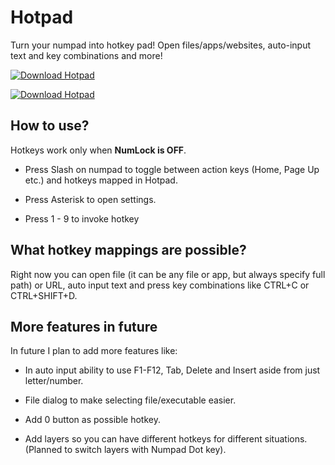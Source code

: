 # Hotpad
Turn your numpad into hotkey pad! Open files/apps/websites, auto-input text and key combinations and more!

[![Download Hotpad](https://a.fsdn.com/con/app/sf-download-button)](https://sourceforge.net/projects/hotpad/files/latest/download)

[![Download Hotpad](https://img.shields.io/sourceforge/dt/hotpad.svg)](https://sourceforge.net/projects/hotpad/files/latest/download)

## How to use?

Hotkeys work only when **NumLock is OFF**.

- Press Slash on numpad to toggle between action keys (Home, Page Up etc.) and hotkeys mapped in Hotpad.

- Press Asterisk to open settings.

- Press 1 - 9 to invoke hotkey

## What hotkey mappings are possible?

Right now you can open file (it can be any file or app, but always specify full path) or URL, auto input text and press key combinations like CTRL+C or CTRL+SHIFT+D.

## More features in future

In future I plan to add more features like:

- In auto input ability to use F1-F12, Tab, Delete and Insert aside from just letter/number.

- File dialog to make selecting file/executable easier.

- Add 0 button as possible hotkey.

- Add layers so you can have different hotkeys for different situations. (Planned to switch layers with Numpad Dot key).
